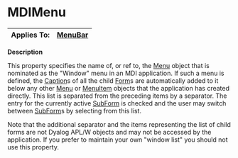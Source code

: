 




<h1 class="heading"><span class="name">MDIMenu</span></h1>

| Applies To: | [MenuBar](../a-z/menubar.md) |
| --- | ---  |


**Description**


This property specifies the name of, or ref to, the [Menu](../a-z/menu.md) object that is nominated as the "Window" menu in an MDI application. If such a menu is defined, the [Caption](../a-z/caption.md)s of all the child [Form](../a-z/form.md)s are automatically added to it below any other [Menu](../a-z/menu.md) or [MenuItem](../a-z/menuitem.md) objects that the application has created directly. This list is separated from the preceding items by a separator. The entry for the currently active [SubForm](../a-z/subform.md) is checked and the user may switch between [SubForm](../a-z/subform.md)s by selecting from this list.


Note that the additional separator and the items representing the list of child forms are not Dyalog APL/W objects and may not be accessed by the application. If you prefer to maintain your own "window list" you should not use this property.




